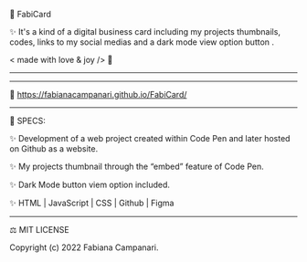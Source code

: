 🎫  FabiCard


✨  It's a kind of a digital business card including my projects thumbnails, codes, links to my social medias and a dark mode view option button .


< made with love & joy /> 🤎 
_____________________________________________________________________________________________



_____________________________________________________________________________________________


🚀  https://fabianacampanari.github.io/FabiCard/

_____________________________________________________________________________________________

📌   SPECS:

✨   Development of a web project created within Code Pen and later hosted on Github as a website.

✨   My projects thumbnail through the “embed” feature of Code Pen.

✨   Dark Mode button viem option included.

✨   HTML | JavaScript | CSS | Github | Figma 

__________________________________________________________________________________________

 ⚖︎   MIT LICENSE

 Copyright (c) 2022 Fabiana Campanari.
